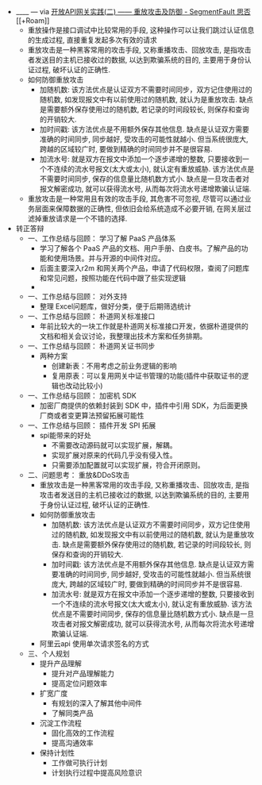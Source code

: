 - ____ — via [开放API网关实践(二) —— 重放攻击及防御 - SegmentFault 思否](https://segmentfault.com/a/1190000020036097) [[+Roam]]
    - 重放操作是接口调试中比较常用的手段, 这种操作可以让我们跳过认证信息的生成过程, 直接重复发起多次有效的请求
    - 重放攻击是一种黑客常用的攻击手段, 又称重播攻击、回放攻击, 是指攻击者发送目的主机已接收过的数据, 以达到欺骗系统的目的, 主要用于身份认证过程, 破坏认证的正确性.
    - 如何防御重放攻击
        - 加随机数: 该方法优点是认证双方不需要时间同步，双方记住使用过的随机数, 如发现报文中有以前使用过的随机数, 就认为是重放攻击. 缺点是需要额外保存使用过的随机数, 若记录的时间段较长, 则保存和查询的开销较大.
        - 加时间戳: 该方法优点是不用额外保存其他信息. 缺点是认证双方需要准确的时间同步, 同步越好, 受攻击的可能性就越小. 但当系统很庞大, 跨越的区域较广时, 要做到精确的时间同步并不是很容易.
        - 加流水号: 就是双方在报文中添加一个逐步递增的整数, 只要接收到一个不连续的流水号报文(太大或太小), 就认定有重放威胁. 该方法优点是不需要时间同步, 保存的信息量比随机数方式小. 缺点是一旦攻击者对报文解密成功, 就可以获得流水号, 从而每次将流水号递增欺骗认证端.
    - 重放攻击是一种常用且有效的攻击手段, 其危害不可忽视, 尽管可以通过业务层面来保障数据的正确性, 但依旧会给系统造成不必要开销, 在网关层过滤掉重放请求是一个不错的选择.
- 转正答辩
    - 一、工作总结与回顾： 学习了解 PaaS 产品体系
        - 学习了解各个 PaaS 产品的文档、用户手册、白皮书。了解产品的功能和使用场景。并与开源的中间件对应。
        - 后面主要深入r2m 和网关两个产品，申请了代码权限，查阅了问题库和常见问题，按照功能在代码中跟了些实现逻辑
        - 
    - 一、工作总结与回顾： 对外支持
        - 整理 Excel问题库，做好分类，便于后期筛选统计
    - 一、工作总结与回顾： 朴道网关标准接口
        - 年前比较大的一块工作就是朴道网关标准接口开发，依据朴道提供的文档和相关会议讨论，我整理出技术方案和任务排期。
    - 一、工作总结与回顾： 朴道网关证书同步
        - 两种方案
            - 创建新表：不用考虑之前业务逻辑的影响
            - 复用原表：可以复用网关中证书管理的功能(插件中获取证书的逻辑也改动比较小)
    - 一、工作总结与回顾： 加密机 SDK
        - 加密厂商提供的依赖封装到 SDK 中，插件中引用 SDK，为后面更换厂商或者变更算法预留拓展可能性
    - 一、工作总结与回顾： 插件开发 SPI 拓展
        - spi能带来的好处
            - 不需要改动源码就可以实现扩展，解耦。
            - 实现扩展对原来的代码几乎没有侵入性。
            - 只需要添加配置就可以实现扩展，符合开闭原则。
    - 二、问题思考： 重放&DDoS攻击
        - 重放攻击是一种黑客常用的攻击手段, 又称重播攻击、回放攻击, 是指攻击者发送目的主机已接收过的数据, 以达到欺骗系统的目的, 主要用于身份认证过程, 破坏认证的正确性.
        - 如何防御重放攻击
            - 加随机数: 该方法优点是认证双方不需要时间同步，双方记住使用过的随机数, 如发现报文中有以前使用过的随机数, 就认为是重放攻击. 缺点是需要额外保存使用过的随机数, 若记录的时间段较长, 则保存和查询的开销较大.
            - 加时间戳: 该方法优点是不用额外保存其他信息. 缺点是认证双方需要准确的时间同步, 同步越好, 受攻击的可能性就越小. 但当系统很庞大, 跨越的区域较广时, 要做到精确的时间同步并不是很容易.
            - 加流水号: 就是双方在报文中添加一个逐步递增的整数, 只要接收到一个不连续的流水号报文(太大或太小), 就认定有重放威胁. 该方法优点是不需要时间同步, 保存的信息量比随机数方式小. 缺点是一旦攻击者对报文解密成功, 就可以获得流水号, 从而每次将流水号递增欺骗认证端.
        - 阿里云api 使用单次请求签名的方式
    - 三、个人规划
        - 提升产品理解
            - 提升对产品理解能力
            - 提高定位问题效率
        - 扩宽广度
            - 有规划的深入了解其他中间件
            - 了解同类产品
        - 沉淀工作流程
            - 固化高效的工作流程
            - 提高沟通效率
        - 保持计划性
            - 工作做可执行计划
            - 计划执行过程中提高风险意识
